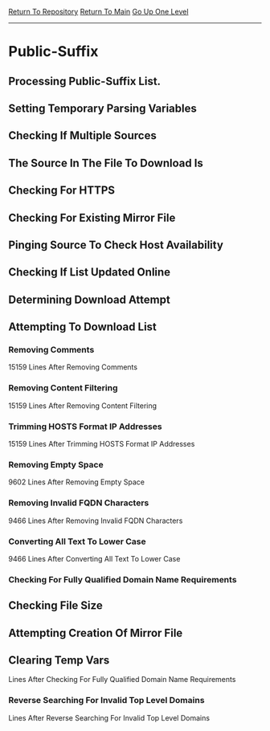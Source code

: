 [Return To Repository](https://github.com/DigitalWarrior/piholeparser/)
[Return To Main](https://github.com/DigitalWarrior/piholeparser/blob/master/RecentRunLogs/Mainlog.md)
[Go Up One Level](https://github.com/DigitalWarrior/piholeparser/blob/master/RecentRunLogs/TopLevelScripts/15-Processing-Top-Level-Domains.md)
____________________________________
# Public-Suffix
## Processing Public-Suffix List.
## Setting Temporary Parsing Variables
## Checking If Multiple Sources
## The Source In The File To Download Is
## Checking For HTTPS
## Checking For Existing Mirror File
## Pinging Source To Check Host Availability
## Checking If List Updated Online
## Determining Download Attempt
## Attempting To Download List
### Removing Comments
15159 Lines After Removing Comments
### Removing Content Filtering
15159 Lines After Removing Content Filtering
### Trimming HOSTS Format IP Addresses
15159 Lines After Trimming HOSTS Format IP Addresses
### Removing Empty Space
9602 Lines After Removing Empty Space
### Removing Invalid FQDN Characters
9466 Lines After Removing Invalid FQDN Characters
### Converting All Text To Lower Case
9466 Lines After Converting All Text To Lower Case
### Checking For Fully Qualified Domain Name Requirements
## Checking File Size
## Attempting Creation Of Mirror File
## Clearing Temp Vars
 Lines After Checking For Fully Qualified Domain Name Requirements
### Reverse Searching For Invalid Top Level Domains
 Lines After Reverse Searching For Invalid Top Level Domains
